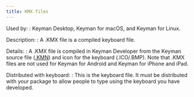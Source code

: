 ```yaml
---
title: KMX files
---
```


Used by:
:   <span class="application">Keyman Desktop</span>,
    <span class="application">Keyman for macOS</span>, and
    <span class="application">Keyman for Linux</span>.

Description:
:   A .KMX file is a compiled keyboard file.

Details:
:   A .KMX file is compiled in <span class="application">Keyman
    Developer</span> from the Keyman source file ([.KMN](kmn)) and icon
    for the keyboard (.ICO/.BMP). Note that .KMX files are not used for
    <span class="application">Keyman for Android</span> and
    <span class="application">Keyman for iPhone and iPad</span>.

Distributed with keyboard:
:   This is the keyboard file. It must be distributed with your package
    to allow people to type using the keyboard you have developed.
